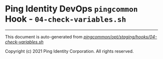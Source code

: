 
# Ping Identity DevOps `pingcommon` Hook - `04-check-variables.sh`

---
This document is auto-generated from _[pingcommon/opt/staging/hooks/04-check-variables.sh](https://github.com/pingidentity/pingidentity-docker-builds/blob/master/pingcommon/opt/staging/hooks/04-check-variables.sh)_

Copyright (c) 2021 Ping Identity Corporation. All rights reserved.
